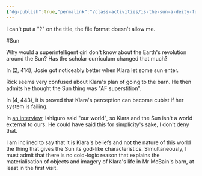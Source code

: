 ```yaml
---
{"dg-publish":true,"permalink":"/class-activities/is-the-sun-a-deity-for-real-question-mark/"}
---
```


I can't put a "?" on the title, the file format doesn't allow me.

#Sun 

Why would a superintelligent girl don't know about the Earth's revolution around the Sun? Has the scholar curriculum changed that much? 

In (2, 414), Josie got noticeably better when Klara let some sun enter.

Rick seems very confused about Klara's plan of going to the barn. He then admits he thought the Sun thing was "AF superstition".

In (4, 443), it is proved that Klara's perception can become cubist if her system is failing.

In [an interview](https://www.waterstones.com/blog/an-exclusive-qanda-with-kazuo-ishiguro-on-klara-and-the-sun), Ishiguro said "our world", so Klara and the Sun isn't a world external to ours. 
He could have said this for simplicity's sake, I don't deny that.

I am inclined to say that it is Klara's beliefs and not the nature of this world the thing that gives the Sun its god-like characteristics. Simultaneously, I must admit that there is no cold-logic reason that explains the materialisation of objects and imagery of Klara's life in Mr McBain's barn, at least in the first visit.